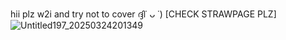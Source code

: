 hii plz w2i and try not to cover ദ്ദി˙ ᴗ ˙) [CHECK STRAWPAGE PLZ]
![Untitled197_20250324201349](https://github.com/user-attachments/assets/de3604c8-8df8-42cd-8a27-e7653c348fa6)
